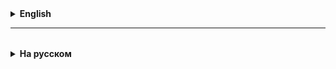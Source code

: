<details>
  <summary style="cursor: pointer;"><b>English</b></summary>

# Lesson 12

## Spring Security

## 01. Security in the application

* `Authentication` - user identification, who are you?

* Authentication - the process in which the application requests a login and password and checks their correctness
* checking the authenticity of user data

* `Authorization` - checking user rights, what actions can you perform?

* Authorization is a process where an application checks the user's rights to perform certain operations
* for example, checking whether the user can get all courses at `/courses`

* An HTTP session is some object that we store on the server, with which a specific user can be associated

## 02. The session-based authentication process

* First, the client sends a POST request to the server at `api/login`
* In the body of the request, the client transmits authentication data (for example, email and password)
* The server checks the correctness of this data (finds the user in the database, hashes the entered password, compares it with the one in the database)
* If the login data is correct, the server creates a session object in RAM
* associates the user's data with this object
* assigns an identifier to the object
* sends this identifier to the client, which is stored in cookies on the client

## 03. The session-based authorization process

* The client sends its request along with a cookie that contains the identifier sessions
* The server uses this identifier to find the session in the storage and get its attributes (in our case, it is the user)
* Having received the user, the server checks their role and access to a specific endpoint based on the rules (we will describe them below)
* Either the requested resource or the 403 status (Forbidden) is returned to the client

## 04. Configuring Spring Boot security with Spring Security

* When connecting Spring Boot Starter Security, you have:
* Login page
* Protection of all endpoints
* Login `user`
* Password is generated in the console
* But we want people to log in with their logins and passwords

### Steps to configure Spring Security

1. Create a class implementing the `UserDetails` interface
* This class is needed to adapt your user to Spring Security security
* In fact, this is an adapter of our `User` class for `Spring Security`
2. Create a class implementing the `UserDetailsService` interface
* This class is needed to show Spring Security where to get the user for verification
3. Setting up the Spring Security configuration
4. Putting things in order with responses to requests

* `Authentication` - an object that stores information about the user and their authentication status for each request.

* `SecurityContext` - security information that is associated with the current execution thread (Thread). Stores the Authentication object.

* `SecurityContextHolder` - binds the SecurityContext to the current execution thread. By default, ThreadLocal - the security context is available to all methods executed within this thread.

* I.e. when a request comes to the server, the server allocates one thread from the `Tomcat Thread Pool`
* Next, SecurityContextHolder looks at the current session and binds the `Authentication` object to the current execution thread
* Next, when a request comes to any controller or handler - it already comes with an authentication object

If you look at the Spring Security technology in more detail, Spring Security has many key components that provide its flexibility and power in managing application security.

Let's consider some of them in more detail:

### 1. HttpSecurity
`HttpSecurity` is the main class in the Spring Security configuration, which allows you to configure web security for specific HTTP requests. With its help, you can specify which URLs require authentication, configure the login form, logout, session management, and also define access rules to certain resources. An example would be a configuration that requires authentication for all requests, but excludes some static resources (like CSS or images):

```java
protected void configure(HttpSecurity http) throws Exception {
http
.authorizeRequests()
.antMatchers("/css/**", "/index").permitAll()
.antMatchers("/user/**").authenticated()
.and()
.formLogin();
}
```

### 2. SecurityContextHolder and SecurityContext
`SecurityContextHolder` is a class that provides access to `SecurityContext`. This context stores authentication details and is shared throughout the application, allowing information about the current user to be retrieved. By default, `SecurityContextHolder` uses `ThreadLocal` to store authentication data, making this data available anywhere in the current thread.

### 3. Authentication and Authorization
- **Authentication** refers to the process of verifying a user's credentials. In Spring Security, the `Authentication` object stores authentication information, including the username, password, and

</details>

<hr>

<details style="padding-top: 18px">
  <summary style="cursor: pointer;"><b>На русском</b></summary>

# Lesson 12

## Spring Security

## 01. Безопасность в приложении


* `Aутентификация` - идентификация пользователя, кто ты?

* Аутентификация - процесс, при котором приложение запрашивает логин и пароль и проверяет их корректность
    * проверка подлинности данных пользователя


* `Авторизация` - проверка прав пользователя, какие действия ты можешь выполнять?

* Авторизация - процесс, при котором приложение проверяет права пользователя на выполнение каких-либо операций
    * например, проверка на возможность получения пользователем всех курсов по адресу `/courses`

* HTTP-сессия - это некоторый объект, который мы храним на сервере, с которым может быть ассоциирован конкретный пользователь

## 02. Процесс аутентификации на основе сессии

* Сначала клиент отправляет POST-запрос на сервер по адресу `api/login`
* В теле запроса клиент передает данные для аутентификации (например, email и пароль)
* Сервер проверяет корректность этих данных (находит пользователя в базе, хеширует введенный пароль, сравнивает с тем, который есть в базе)
* Если данные для входа корректные, то сервер в оперативной памяти создает объект сессии
    * ассоциирует с этим объектом данные пользователя
    * назначает объекту идентификатор
    * отправляет клиенту этот идентификатор, который на клиенте сохраняется в куках

## 03. Процесс авторизации на основе сессии

* Клиент посылает свой запрос вместе с кукой, которая содержит идентификатор сессии
* Сервер по этому идентификатору находит сессию в хранилище и получает ее атрибуты (в нашем случае это пользователь)
* Получив пользователя, сервер проверяет его роль и доступ к определенному endpoint на основе правил (опишем далее)
* Клиенту возвращается либо запрошенный ресурс, либо 403-статус (Запрещено)


## 04. Настройка безопасности Spring Boot с Spring Security

* При подключении Spring Boot Starter Security у вас есть:
    * Страница входа
    * Защита всех endpoints
    * Логин `user`
    * Пароль генерируется в консоли
* Но мы хотим, чтобы люди заходили под своими логинами и паролями

### Шаги по настройке Spring Security

1. Создать класс-реализацию интерфейса `UserDetails`
* Данный класс нужен для того, чтобы адаптировать вашего пользователя под безопасность Spring Security
* По сути, это адаптер нашего класса `User` для `Spring Security`
2. Создать класс-реализацию интерфейса `UserDetailsService`
* Данный класс нужен для того, чтобы показать Spring Security откуда брать пользователя для проверки
3. Настройка конфигурации Spring Security
4. Навести порядок с ответами на запросы


* `Authentication` - объект, который хранит для каждого запроса информацию о пользователе и статусе его аутентификации.

* `SecurityContext` - информация о безопасности, которая ассоциирована с текущим потоком исполнения (Thread). Хранит объект Authentication.

* `SecurityContextHolder` - привязывает SecurityContext к текущему потоку исполнения. По умолчанию ThreadLocal - контекст безопосности доступен всем методам, исполняемым в рамках данного потока.

* Т.е. когда приходит запрос на сервер, сервер выделяет ему один поток из `Tomcat Thread Pool`
* Далее, SecurityContextHolder смотрит текущую сессию и привязывает объект `Authentication` к текущему потоку исполнения
* Далее, когда запрос приходит в какой-либо контроллер или хендлер - он уже приходит с объектом аутентификации


Если посмотреть на технологию работы Spring Security подробнее, то в Spring Security есть множество ключевых компонентов, которые обеспечивают его гибкость и мощность в управлении безопасностью приложений.


Рассмотрим некоторые из них подробнее:

### 1. HttpSecurity
`HttpSecurity` является основным классом в конфигурации Spring Security, который позволяет настроить веб-безопасность для определенных HTTP-запросов. С его помощью можно задать, какие URL-адреса требуют аутентификации, настроить форму логина, разлогинивание, сессионное управление, а также определить правила доступа к определенным ресурсам. Примером может служить конфигурация, которая требует аутентификации для всех запросов, но исключает некоторые статичные ресурсы (например, CSS или изображения):

```java
protected void configure(HttpSecurity http) throws Exception {
    http
        .authorizeRequests()
        .antMatchers("/css/**", "/index").permitAll()
        .antMatchers("/user/**").authenticated()
        .and()
        .formLogin();
}
```

### 2. SecurityContextHolder и SecurityContext
`SecurityContextHolder` — это класс, который предоставляет доступ к `SecurityContext`. Этот контекст хранит детали аутентификации и предоставляется во всем приложении, позволяя получить информацию о текущем пользователе. По умолчанию `SecurityContextHolder` использует `ThreadLocal` для хранения данных аутентификации, что делает эти данные доступными в любом месте текущего потока.

### 3. Authentication и Authorization
- **Authentication** относится к процессу верификации учетных данных пользователя. В Spring Security объект `Authentication` хранит информацию об аутентификации, включая имя пользователя, пароль и коллекцию `GrantedAuthority`, которая представляет разрешения пользователя.
- **Authorization** (авторизация) относится к процессу определения, разрешен ли доступ пользователю к определенному ресурсу. В Spring Security авторизация обычно осуществляется путем проверки, содержат ли объекты `GrantedAuthority` пользователя необходимые права доступа.

### 4. UserDetails и UserDetailsService
`UserDetails` — это интерфейс, который предоставляет необходимую информацию для построения объекта `Authentication`. Эта информация включает в себя имя пользователя, пароль, разрешения и другие аспекты, связанные с учетной записью пользователя. `UserDetailsService` — это интерфейс, используемый для загрузки данных пользователя по имени пользователя. Одной из наиболее частых реализаций `UserDetailsService` является загрузка данных пользователя из базы данных.

### 5. GrantedAuthority
`GrantedAuthority` представляет собой разрешение, предоставленное пользователю. В контексте Spring Security, разрешения используются для предоставления или ограничения доступа к функциональности или данным приложения. Обычно авторизация выполняется путем проверки, имеются ли у `Authentication` объекта соответствующие `GrantedAuthority`.

### Прочие элементы:
- **PasswordEncoder**: используется для шифрования и сравнения паролей для обеспечения безопасности учетных записей.
- **SessionManagementFilter**: обеспечивает управление сессиями, включая предотвращение фиксации сессии и параллельного доступа.
- **CsrfToken**: механизм защиты от CSRF-атак, которые могут заставить пользователя выполнить нежелательные действия на веб-сайте, на котором он аутентифицирован.

Каждый из этих компонентов играет ключевую роль в гибком и мощном управлении безопасностью в приложениях Spring, обеспечивая различные уровни защиты и контроля доступа.


### FilterChain в Spring Security

В контексте Spring Security `FilterChain` представляет собой центральный элемент в обработке входящих HTTP-запросов. Он состоит из серии фильтров, каждый из которых выполняет определенные задачи, связанные с аутентификацией и авторизацией, а также другими аспектами безопасности приложения. Эти фильтры взаимодействуют друг с другом, образуя цепочку, где каждый фильтр передает запрос следующему, если запрос не был полностью обработан или заблокирован.

#### Основная функциональность
`FilterChain` используется для применения различных безопасностных мер в определенном порядке. Например, может сначала произойти проверка CSRF-токена, затем аутентификация пользователя и после этого — авторизация доступа к ресурсам.

#### Компоненты FilterChain
Основные фильтры, включенные в `FilterChain` в Spring Security, включают, но не ограничиваются следующими:

1. **SecurityContextPersistenceFilter**: сохраняет и загружает `SecurityContext` для каждого запроса (например, из HTTP-сессии).
2. **LogoutFilter**: обрабатывает логаут пользователя.
3. **UsernamePasswordAuthenticationFilter**: отвечает за обработку попыток аутентификации через форму входа.
4. **DefaultLoginPageGeneratingFilter**: создает стандартную страницу входа, если разработчик не предоставил собственную.
5. **BasicAuthenticationFilter**: обеспечивает поддержку аутентификации с помощью HTTP Basic Authentication.
6. **RequestCacheAwareFilter**: использует кеш для сохранения запроса во время аутентификации, чтобы после входа можно было вернуть пользователя к изначально запрошенной странице.
7. **SecurityContextHolderAwareRequestFilter**: оборачивает входящий запрос для интеграции с `SecurityContext`.
8. **AnonymousAuthenticationFilter**: обеспечивает обработку пользователей, которые не прошли аутентификацию.
9. **SessionManagementFilter**: управляет сессионной политикой.
10. **ExceptionTranslationFilter**: перехватывает исключения безопасности и проводит их обработку, например, перенаправление на форму входа или страницу ошибки.
11. **FilterSecurityInterceptor**: последний фильтр в цепочке, отвечает за авторизацию выполнения операций с конкретными объектами.

#### Конфигурация FilterChain
Конфигурация `FilterChain` может быть настроена через Java Config в Spring Security. Разработчики могут добавлять или удалять определенные фильтры, а также изменять порядок их выполнения в зависимости от специфических требований приложения. Это позволяет точно настроить процесс безопасности в соответствии с нуждами бизнеса и особенностями приложения.

#### Пример конфигурации
```java
@EnableWebSecurity
public class SecurityConfig extends WebSecurityConfigurerAdapter {
    @Override
    protected void configure(HttpSecurity http) throws Exception {
        http
            .authorizeRequests()
                .anyRequest().authenticated()
                .and()
            .formLogin()
                .and()
            .httpBasic();
    }
}
```
В этом примере настраивается `HttpSecurity`, чтобы обеспечить базовую аутентификацию и форму логина, защищая при этом все URL-адреса приложения.

Использование `FilterChain` в Spring Security обеспечивает высокую степень контроля и гибкости в управлении безопасностью, позволяя адаптировать каждый аспект к конкретным условиям и требованиям приложения.


## Spring Security

Spring Security — мощный инструмент для обеспечения безопасности в приложениях на базе Spring. Он предоставляет широкий набор функциональностей, начиная от аутентификации и заканчивая авторизацией, и включает в себя поддержку для защиты от различных видов атак.


### Ключевые объекты контекста Spring Security:

- **SecurityContextHolder**: В нем содержится информация о текущем контексте безопасности приложения, который включает в себя подробную информацию о пользователе (Principal), работающем в настоящее время с приложением. По умолчанию, SecurityContextHolder использует `ThreadLocal` для хранения такой информации, что означает, что контекст безопасности всегда доступен для методов, исполняющихся в том же самом потоке. Для изменения стратегии хранения информации можно воспользоваться статическим методом класса `SecurityContextHolder.setStrategyName(String strategy)`.
- **SecurityContext**: Содержит объект `Authentication` и в случае необходимости информацию системы безопасности, связанную с запросом от пользователя.
- **Authentication**: Представляет пользователя (Principal) с точки зрения Spring Security.
- **GrantedAuthority**: Отражает разрешения, выданные пользователю в масштабе всего приложения, такие разрешения (как правило, называются «роли»), например `ROLE_ANONYMOUS`, `ROLE_USER`, `ROLE_ADMIN`.
- **UserDetails**: Предоставляет необходимую информацию для построения объекта `Authentication` из DAO объектов приложения или других источников данных системы безопасности. Объект `UserDetails` содержит имя пользователя, пароль, флаги: `isAccountNonExpired`, `isAccountNonLocked`, `isCredentialsNonExpired`, `isEnabled` и Collection — прав (ролей) пользователя.
- **UserDetailsService**: Используется, чтобы создать объект `UserDetails` путем реализации единственного метода этого интерфейса:
  ```java
  UserDetails loadUserByUsername(String username) throws UsernameNotFoundException;
  ```

### Аутентификация

1. Пользователю будет предложено войти в систему, предоставив имя (логин или email) и пароль. Имя пользователя и пароль объединяются в экземпляр класса `UsernamePasswordAuthenticationToken` (экземпляр интерфейса `Authentication`) после чего он передается экземпляру `AuthenticationManager` для проверки.
2. В случае, если пароль не соответствует имени пользователя, будет выброшено исключение `BadCredentialsException` с сообщением “Bad Credentials”.
3. Если аутентификация прошла успешно, возвращается полностью заполненный экземпляр `Authentication`.
4. Для пользователя устанавливается контекст безопасности путем вызова метода `SecurityContextHolder.getContext().setAuthentication(…)`, куда передается объект, который вернул `AuthenticationManager`.


### SecurityContextHolder и SecurityContext

`SecurityContextHolder` используется для хранения деталей о текущем пользователе, что позволяет эти данные легко извлекать в любом месте приложения:

```java
Authentication authentication = SecurityContextHolder.getContext().getAuthentication();
if (authentication != null) {
    String currentUserName = authentication.getName();
    // использование имени пользователя
}
```

`SecurityContext` хранит в себе объект `Authentication`, который представляет текущего пользователя и его права в системе.

### UserDetails и UserDetailsService

`UserDetailsService` интерфейс используется для загрузки данных пользователя по имени пользователя.
Реализация этого интерфейса возвращает объект `UserDetails`, который Spring Security использует для построения объекта `Authentication`.

Пример реализации `UserDetailsService`:

```java
@Service
public class MyUserDetailsService implements UserDetailsService {
    @Autowired
    private UserRepository userRepository;

    @Override
    public UserDetails loadUserByUsername(String username) throws UsernameNotFoundException {
        User user = userRepository.findByUsername(username);
        if (user == null) {
            throw new UsernameNotFoundException("Пользователь не найден");
        }
        return new org.springframework.security.core.userdetails.User(user.getUsername(), user.getPassword(), getAuthorities(user));
    }

    private Collection<? extends GrantedAuthority> getAuthorities(User user) {
        List<SimpleGrantedAuthority> authorities = new ArrayList<>();
        user.getRoles().forEach(role -> authorities.add(new SimpleGrantedAuthority(role.getName())));
        return authorities;
    }
}
```

## Аутентификация

Процесс аутентификации начинается с получения имени пользователя и пароля, которые затем преобразуются в `UsernamePasswordAuthenticationToken` и передаются `AuthenticationManager`:

```java
Authentication request = new UsernamePasswordAuthenticationToken(username, password);
Authentication result = authenticationManager.authenticate(request);
SecurityContextHolder.getContext().setAuthentication(result);
```

## Использование PasswordEncoder

### BCryptPasswordEncoder

`BCryptPasswordEncoder` является наиболее рекомендуемым `PasswordEncoder` за его способность эффективно защищать пароли с помощью bcrypt алгоритма:

```java
@Autowired
private PasswordEncoder passwordEncoder;

public void registerUser(String username, String rawPassword) {
    String encodedPassword = passwordEncoder.encode(rawPassword);
    User newUser = new User(username, encodedPassword);
    userRepository.save(newUser);
}
```

### DelegatingPasswordEncoder

`DelegatingPasswordEncoder` позволяет использовать несколько методов хеширования паролей одновременно, что удобно при переходе на новую систему хеширования:

```java
PasswordEncoder defaultEncoder = new BCryptPasswordEncoder();
Map<String, PasswordEncoder> encoders = new HashMap<>();
encoders.put("bcrypt", new BCryptPasswordEncoder());
encoders.put("noop", NoOpPasswordEncoder.getInstance());

PasswordEncoder passwordEncoder = new DelegatingPasswordEncoder("bcrypt", encoders);
```

## Servlet Security и Filters

В Spring Security каждый `Filter` в цепочке фильтрации может изменять запрос или ответ, либо прерывать цепочку обработки. Очень важен порядок, в котором фильтры добавлены в цепочку:

```java
http.addFilterBefore(new CustomFilter(), UsernamePasswordAuthenticationFilter.class);
```


### Как работают фильтры в Spring Security

Фильтры в Spring Security играют ключевую роль в процессе обработки входящих запросов к вашему приложению.
Они обеспечивают не только аутентификацию и авторизацию, но и множество других функций безопасности, таких как CSRF-защита,
управление сессиями и многое другое.

Фильтры в Spring Security – это специализированные компоненты, которые встраиваются в стандартный цикл обработки запросов в веб-приложении на Java.
Каждый фильтр выполняет определенную задачу, связанную с безопасностью, и передает управление следующему фильтру в цепочке.
Все это происходит до того, как запрос достигает сервлета, который непосредственно обрабатывает бизнес-логику.

#### Классы и интерфейсы

Основным классом, с которым стоит ознакомиться, является `FilterChainProxy`. Этот класс отвечает за управление цепочкой фильтров.
Каждый фильтр реализует интерфейс `javax.servlet.Filter`.

##### Примеры ключевых фильтров:

1. **UsernamePasswordAuthenticationFilter** — обрабатывает формы аутентификации, извлекая имя пользователя и пароль из запроса.
2. **CsrfFilter** — предотвращает атаки межсайтовой подделки запросов (CSRF).
3. **LogoutFilter** — обрабатывает выход пользователя из системы.

#### Пример кода:

Давайте рассмотрим, как можно добавить кастомный фильтр, который будет логировать каждый входящий запрос:

```java
public class LoggingFilter extends GenericFilterBean {
    private static final Logger LOG = LoggerFactory.getLogger(LoggingFilter.class);

    @Override
    public void doFilter(ServletRequest request, ServletResponse response, FilterChain chain)
            throws IOException, ServletException {
        HttpServletRequest req = (HttpServletRequest) request;
        LOG.info("Request URI is: {}", req.getRequestURI());
        chain.doFilter(request, response);
    }
}
```

#### Как добавить фильтр в конфигурацию:

```java
@Configuration
@EnableWebSecurity
public class SecurityConfig extends WebSecurityConfigurerAdapter {

    @Override
    protected void configure(HttpSecurity http) throws Exception {
        http
            // Добавляем кастомный фильтр перед фильтром UsernamePasswordAuthenticationFilter
            .addFilterBefore(new LoggingFilter(), UsernamePasswordAuthenticationFilter.class)
            .authorizeRequests()
            .antMatchers("/public/**").permitAll()
            .anyRequest().authenticated()
            .and()
            .formLogin()
            .and()
            .logout();
    }
}
```

### Комментарии к примеру кода:

- **LoggingFilter** - этот фильтр логирует URI каждого запроса к серверу.
- В методе `configure` класса `SecurityConfig` фильтр `LoggingFilter` добавляется перед `UsernamePasswordAuthenticationFilter`, что позволяет ему обрабатывать запрос до начала процесса аутентификации.


###  Классы фильтров

#### а. **UsernamePasswordAuthenticationFilter**

Этот фильтр обрабатывает аутентификационные запросы типа `POST` с параметрами `username` и `password`.
Он создает объект `UsernamePasswordAuthenticationToken` и передает его `AuthenticationManager` для аутентификации.

Пример конфигурации:

```java
http.addFilterBefore(new UsernamePasswordAuthenticationFilter(authenticationManager()), UsernamePasswordAuthenticationFilter.class);
```

#### б. **BasicAuthenticationFilter**

Этот фильтр обрабатывает HTTP Basic Authentication. Он извлекает заголовок `Authorization` из запроса и передает его `AuthenticationManager` для аутентификации.

Пример конфигурации:

```java
http.addFilterBefore(new BasicAuthenticationFilter(authenticationManager()), UsernamePasswordAuthenticationFilter.class);
```

#### в. **FilterChainProxy**

Этот фильтр является основной точкой входа в цепочку фильтров Spring Security. Он вызывает все остальные фильтры в заданном порядке.

Пример конфигурации (обычно не требуется, так как он автоматически добавляется в контекст безопасности):

```java
http.addFilterBefore(new FilterChainProxy(), BasicAuthenticationFilter.class);
```

#### г. Пользовательские фильтры

Вы также можете создавать собственные фильтры, расширяя класс `GenericFilterBean` или реализуя интерфейс `javax.servlet.Filter`.
Эти фильтры могут выполнять различные действия, например, проверять наличие аутентификации, устанавливать права доступа и т. д.

Пример пользовательского фильтра:

```java
public class CustomFilter extends GenericFilterBean {
    @Override
    public void doFilter(ServletRequest request, ServletResponse response, FilterChain chain) throws IOException, ServletException {
        // выполнение действий перед передачей запроса дальше по цепочке
        chain.doFilter(request, response); // передача запроса следующему фильтру
        // выполнение действий после обработки запроса другими фильтрами
    }
}
```

### 3. Порядок выполнения фильтров

Порядок выполнения фильтров очень важен, так как каждый фильтр может влиять на запрос или ответ перед его передачей следующему фильтру.
Фильтры обрабатываются в том порядке, в котором они добавлены в цепочку.

### Пример конфигурации

```java
@Override
protected void configure(HttpSecurity http) throws Exception {
    http
        .addFilterBefore(new CustomFilter(), BasicAuthenticationFilter.class)
        .addFilterBefore(new UsernamePasswordAuthenticationFilter(authenticationManager()), UsernamePasswordAuthenticationFilter.class)
        .addFilterBefore(new BasicAuthenticationFilter(authenticationManager()), UsernamePasswordAuthenticationFilter.class)
        .authorizeRequests()
        .anyRequest().authenticated()
        .and()
        .formLogin()
        .and()
        .httpBasic();
}
```

В этом примере фильтры добавляются в цепочку и определяется порядок их выполнения. Сначала будет выполнен пользовательский фильтр, затем фильтр аутентификации по имени пользователя и паролю, а затем фильтр базовой аутентификации. После этого выполняется авторизация запросов.


### Основные фильтры

В список фильтров Spring Security входят многие элементы, каждый из которых играет свою роль в обеспечении безопасности приложения.
Но некоторые из них являются ключевыми в большинстве конфигураций, так как они выполняют основные функции безопасности, такие как аутентификация, авторизация и защита от атак.

Вот несколько из самых важных фильтров:

1. **SecurityContextPersistenceFilter** – этот фильтр управляет контекстом безопасности для каждого запроса. Он обеспечивает, что информация о текущем пользователе (аутентификация и возможно его права) сохраняется в начале обработки запроса и очищается в конце.

2. **UsernamePasswordAuthenticationFilter** – обрабатывает формы входа в систему, где пользователи вводят имя пользователя и пароль. Этот фильтр пытается аутентифицировать запросы с учетными данными.

3. **BasicAuthenticationFilter** – предоставляет поддержку для HTTP Basic Authentication, что является простым методом передачи учетных данных через заголовки HTTP.

4. **BearerTokenAuthenticationFilter** – обрабатывает аутентификацию с использованием токенов JWT или других механизмов Bearer Token, часто используемых в REST API.

5. **LogoutFilter** – обеспечивает возможность выхода из системы. При получении определенного запроса на выход он уничтожает сессию пользователя.

6. **CsrfFilter** – защищает от атак типа Cross-Site Request Forgery (CSRF), проверяя наличие специального токена CSRF в каждом запросе на изменение данных.

7. **ExceptionTranslationFilter** – перехватывает исключения доступа (Spring Security AccessDeniedException и AuthenticationException), инициируя процесс аутентификации или информируя пользователя о нехватке прав.

8. **FilterSecurityInterceptor** – последний фильтр в цепочке, который использует конфигурацию доступа к URL или методам для принятия решения о предоставлении доступа текущему пользователю. Это ядро авторизации Spring Security.

9. **OAuth2LoginAuthenticationFilter** и **OAuth2AuthorizationRequestRedirectFilter** – обеспечивают поддержку OAuth 2.0, позволяя пользователям аутентифицироваться через внешние сервисы (например, Google, Facebook).

Эти фильтры в совокупности обеспечивают основную функциональность любой защищенной системы на основе Spring Security, обрабатывая все аспекты безопасности от аутентификации до авторизации и защиты от веб-атак.


</details>